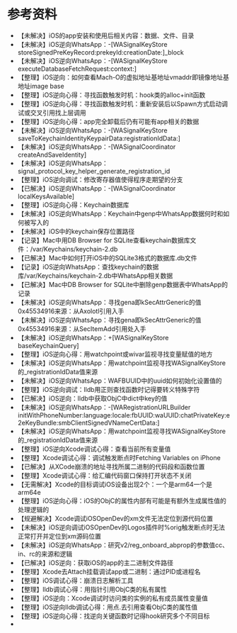 # 参考资料

* 【未解决】iOS的app安装和使用后相关内容：数据、文件、目录
* 【未解决】iOS逆向WhatsApp：-[WASignalKeyStore storeSignedPreKeyRecord:prekeyId:creationDate:]_block
* 【未解决】iOS逆向WhatsApp：-[WASignalKeyStore executeDatabaseFetchRequest:context:]
* 【整理】iOS逆向：如何查看Mach-O的虚拟地址基地址vmaddr即镜像地址基地址image base
* 【整理】iOS逆向心得：寻找函数触发时机：hook类的alloc+init函数
* 【整理】iOS逆向心得：寻找函数触发时机：重新安装后以Spawn方式启动调试或交叉引用找上层调用
* 【整理】iOS逆向心得：app完全卸载后仍有可能有app相关的数据
* 【未解决】iOS逆向WhatsApp：-[WASignalKeyStore saveToKeychainIdentityKeypairData:registrationIdData:]
* 【未解决】iOS逆向WhatsApp：-[WASignalCoordinator createAndSaveIdentity]
* 【未解决】iOS逆向WhatsApp：signal_protocol_key_helper_generate_registration_id
* 【整理】iOS逆向调试：修改寄存器值使得程序走期望的分支
* 【已解决】iOS逆向WhatsApp：-[WASignalCoordinator localKeysAvailable]
* 【整理】iOS逆向心得：Keychain数据库
* 【未解决】iOS逆向WhatsApp：Keychain中genp中WhatsApp数据何时和如何被写入的
* 【未解决】iOS中的keychain保存位置路径
* 【记录】Mac中用DB Browser for SQLite查看keychain数据库文件：/var/Keychains/keychain-2.db
* 【已解决】Mac中如何打开iOS中的SQLite3格式的数据库.db文件
* 【记录】iOS逆向WhatsApp：查找keychain的数据库/var/Keychains/keychain-2.db中WhatsApp相关数据
* 【已解决】Mac中DB Browser for SQLite中删除genp数据表中WhatsApp的记录
* 【未解决】iOS逆向WhatsApp：寻找gena即kSecAttrGeneric的值0x45534916来源：从Axolotl引用入手
* 【未解决】iOS逆向WhatsApp：寻找gena即kSecAttrGeneric的值0x45534916来源：从SecItemAdd引用处入手
* 【未解决】iOS逆向WhatsApp：+[WASignalKeyStore baseKeychainQuery]
* 【整理】iOS逆向心得：用watchpoint或wivar监视寻找变量赋值的地方
* 【未解决】iOS逆向WhatsApp：用watchpoint监视寻找WASignalKeyStore的_registrationIdData值来源
* 【未解决】iOS逆向WhatsApp：WAFBUUID中的uuid如何初始化设置值的
* 【整理】iOS逆向调试：lldb用正则查找函数时记得要转义特殊字符
* 【已解决】iOS逆向：lldb中获取ObjC中dict中key的值
* 【未解决】iOS逆向WhatsApp：-[WARegistrationURLBuilder initWithPhoneNumber:language:locale:fbUUID:waUUID:chatPrivateKey:e2eKeyBundle:smbClientSignedVNameCertData:]
* 【未解决】iOS逆向WhatsApp：用watchpoint监视寻找WASignalKeyStore的_registrationIdData值来源
* 【整理】iOS逆向Xcode调试心得：查看当前所有变量值
* 【整理】Xcode调试心得：调试触发断点时Fetching Variables on iPhone
* 【已解决】从XCode崩溃的地址寻找所属二进制的代码段和函数位置
* 【整理】Xcode调试心得：给汇编代码窗口保持打开状态不关闭
* 【无需解决】Xcode的目标调试iOS设备出现2个：一个是arm64一个是arm64e
* 【整理】iOS逆向心得：iOS的ObjC的属性内部有可能是有额外生成属性值的处理逻辑的
* 【规避解决】Xcode调试iOSOpenDev的xm文件无法定位到源代码位置
* 【未解决】iOS逆向调试iOSOpenDev的Logos插件时%orig触发断点时无法正常打开并定位到xm源码位置
* 【未解决】iOS逆向WhatsApp：研究v2/reg_onboard_abprop的参数值cc、in、rc的来源和逻辑
* 【已解决】iOS逆向：获取iOS的app的主二进制文件路径
* 【整理】Xcode去Attach挂载调试app或二进制：通过PID或进程名
* 【整理】iOS调试心得：崩溃日志解析工具
* 【整理】lldb调试心得：用指针引用ObjC类的私有属性
* 【整理】iOS逆向：Xcode调试时访问类的实例的私有成员属性变量值
* 【整理】iOS逆向lldb调试心得：用点.去引用查看ObjC类的属性值
* 【整理】iOS逆向心得：找逆向关键函数时记得hook研究多个不同目标
* 